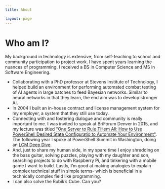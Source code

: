 ```yaml
---
title: About

layout: page
---
```

# Who am I?

My background in technology is extensive, from self-teaching to school and
community participation to project work. I have spent years learning the nuances
of programming. I received a BS in Computer Science and MS in Software
Engineering.

- Collaborating with a PhD professor at Stevens Institute of Technology, I
  helped build an environment for performing automated combat testing of AI
  agents in large batches to feed Bayesian networks. Similar to neural networks
  in that they learn, the end aim was to develop stronger AI.
- In 2004 I built an in-house contract and license management system for my
  employer, a system that they still use today.
- Connecting with and fostering dialogue and community is really important to
  me. I was invited to speak at BriForum Denver in 2015, and my lecture was
  titled
  [“One Server to Rule THem All: How to Use PowerShell Desired State Configuratio to Automate Your Environment"](http://www.brianmadden.com/video/BriForum-2015-How-to-Use-PowerShell-Desired-State-Configuration-to-Automate-Your-Environment).
  The following year I spoke at PowerShell Summit in Washington, doing an
  [LCM Deep Dive](https://www.youtube.com/watch?v=YBo83RSGKoM).
- And, just to share my human side, in my spare time I enjoy shredding on the
  bass guitar, solving puzzles, playing with my daughter and son, searching
  projects to do with Raspberry Pi, and tinkering with a mobile game I want to
  build. Lastly, I’m good at making analogies to explain complex technical stuff
  in simple terms- which is beneficial in a technically complex field like
  programming.
- I can also solve the Rubik’s Cube. Can you?
